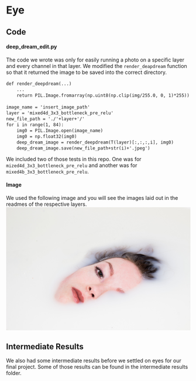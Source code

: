 # Eye

## Code
#### deep_dream_edit.py
The code we wrote was only for easily running a photo on a specific layer and every channel in that layer. We modified the `render_deapdream` function so that it returned the image to be saved into the correct directory.
```
def render_deepdream(...)
    ...
    return PIL.Image.fromarray(np.uint8(np.clip(img/255.0, 0, 1)*255))

image_name = 'insert_image_path'
layer = 'mixed4d_3x3_bottleneck_pre_relu'
new_file_path = './'+layer+'/'
for i in range(1, 84):
    img0 = PIL.Image.open(image_name)
    img0 = np.float32(img0)
    deep_dream_image = render_deepdream(T(layer)[:,:,:,i], img0)
    deep_dream_image.save(new_file_path+str(i)+'.jpeg')
```
We included two of those tests in this repo. One was for `mized4d_3x3_bottleneck_pre_relu` and another was for `mixed4b_3x3_bottleneck_pre_relu`.

#### Image
We used the following image and you will see the images laid out in the readmes of the respective layers.
![Alt text](./bath.jpg?raw=true "Bath Lady")

## Intermediate Results
We also had some intermediate results before we settled on eyes for our final project. Some of those results can be found in the intermediate results folder.
